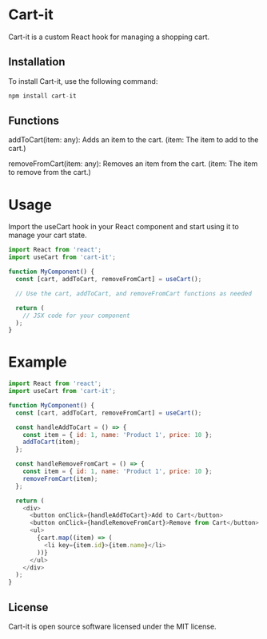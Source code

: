 
# Cart-it


Cart-it is a custom React hook for managing a shopping cart.


## Installation

To install Cart-it, use the following command:

```javascript
npm install cart-it

```

## Functions


addToCart(item: any):
Adds an item to the cart.
(item: The item to add to the cart.)

removeFromCart(item: any):
Removes an item from the cart.
(item: The item to remove from the cart.)




# Usage
Import the useCart hook in your React component and start using it to manage your cart state.

```javascript
import React from 'react';
import useCart from 'cart-it';

function MyComponent() {
  const [cart, addToCart, removeFromCart] = useCart();

  // Use the cart, addToCart, and removeFromCart functions as needed

  return (
    // JSX code for your component
  );
}

```
# Example
```javascript
import React from 'react';
import useCart from 'cart-it';

function MyComponent() {
  const [cart, addToCart, removeFromCart] = useCart();

  const handleAddToCart = () => {
    const item = { id: 1, name: 'Product 1', price: 10 };
    addToCart(item);
  };

  const handleRemoveFromCart = () => {
    const item = { id: 1, name: 'Product 1', price: 10 };
    removeFromCart(item);
  };

  return (
    <div>
      <button onClick={handleAddToCart}>Add to Cart</button>
      <button onClick={handleRemoveFromCart}>Remove from Cart</button>
      <ul>
        {cart.map((item) => (
          <li key={item.id}>{item.name}</li>
        ))}
      </ul>
    </div>
  );
}

```

## License
Cart-it is open source software licensed under the MIT license.


